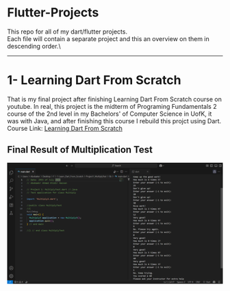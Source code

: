 # Flutter-Projects
This repo for all of my dart/flutter projects.\
Each file will contain a separate project and this an overview on them in descending order.\

---

# 1- Learning Dart From Scratch
That is my final project after finishing Learning Dart From Scratch course on youtube.
In real, this project is the midterm of Programing Fundamentals 2 course of the 2nd level in my Bachelors' of Computer Science in UofK, it was with Java, and after finishing this course I rebuild this projct using Dart.
Course Link: [Learning Dart From Scratch](https://www.youtube.com/watch?v=kgN7veo9tC0&list=PL93xoMrxRJIsYc9L0XBSaiiuq01JTMQ_o)
## Final Result of Multiplication Test
![Dart Multiplication Test](https://github.com/AbobakerAhmed/Flutter-Projects/blob/main/1-Learn_Dart_From_Scratch/Project1_MultiplyTest/Final%20Result.png)




